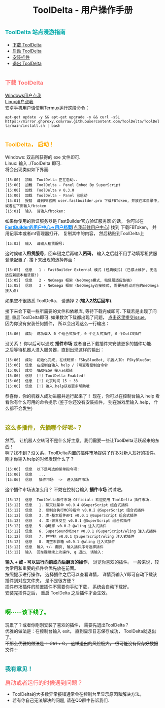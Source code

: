 <h1 align="center">ToolDelta - 用户操作手册</h1><!DOCTYPE html>

# <font color="00AAAA" size=4> ToolDelta 站点漫游指南 </font>
 - [下载 ToolDelta](#下载ToolDelta)
 - [启动 ToolDelta](#启动ToolDelta)
 - [安装插件](#安装插件)
 - [退出 ToolDelta](#退出ToolDelta)

# <span id="下载ToolDelta"><font color="FF7777" size=4>下载 ToolDelta</font></span>
<a href="https://mirror.ghproxy.com/github.com/ToolDelta/ToolDelta/releases/download/0.3.16/ToolDelta-windows.exe">Windows用户点我</a>   
<a href="https://mirror.ghproxy.com/github.com/ToolDelta/ToolDelta/releases/download/0.3.16/ToolDelta-linux">Linux用户点我</a>  
安卓手机用户请使用Termux运行这段命令：

`apt-get update -y && apt-get upgrade -y && curl -sSL  https://mirror.ghproxy.com/raw.githubusercontent.com/ToolDelta/ToolDelta/main/install.sh | bash`

# <span id="启动ToolDelta"><font color="FFAA00" size=4>ToolDelta， 启动！</font></span>
Windows: 双击所获得的 exe 文件即可.  
Linux: 输入 ./ToolDelta 即可.  
将会出现类似如下界面:
```
[15:00]  加载  ToolDelta 正在启动..
[15:00]  加载  ToolDelta - Panel Embed By SuperScript
[15:00]  加载  ToolDelta v 0.3.0
[15:00]  加载  ToolDelta - Panel 已启动
[15:01]  报错  请到FB官网 user.fastbuilder.pro 下载FBToken, 并放在本目录中, 或者在下面输入fbtoken
[15:01]  输入  请输入fbtoken:
```
如果你使用的验证服务器是 FastBuilder官方验证服务器 的话， 你可以在 <a href="https://user.fastbuilder.pro"><b><font color="0088FF">FastBuilder的用户中心->用户档案</font></b>[点我前往用户中心]</a> 找到 下载FBToken， 并用记事本或者mt管理器打开， 复制其中的内容， 然后粘贴到ToolDelta上
```
[15:03]  输入  请输入租赁服号:
```
这时候输入<b>租赁服号</b>，回车键之后再输入<b>密码</b>， 输入之后就不用手动填写租赁服登录配置了.
接下来出现的选择界面：  
```
[15:05]  信息   1 - FastBuilder External 模式 (经典模式) (已停止维护, 无法适应新版本租赁服!)
[15:05]  信息   2 - NeOmega 框架 (NeOmega模式, 租赁服适应性强)
[15:05]  信息   3 - NeOmega 框架 (NeOmegay连接模式, 需要先启动对应的neOmega接入点)
```
如果您不很熟悉 ToolDelta， 请选择 2 <b>(输入2然后回车)</b>.

接下来会下载一些所需要的文件和依赖库, 等待下载完成即可. 下载若是出现了问题, 重启ToolDelta即可.
如果数次下载都出现了问题， <a href="https://github.com/ToolDelta/ToolDelta/issues">点击这里提交issue.</a>  
因为你没有安装任何插件， 所以会出现这么一行输出：
```
[15:06]  成功  成功载入 0 个组合式插件, 0 个注入式插件, 0 个DotCS插件
```
没关系！ 你以后可以通过 <b>插件市场</b> 或者自己下载插件来安装更多的插件功能.  
之后等待机器人进入服务器，直到出现这样的输出：
```
[15:06]  成功  初始化完成, 在线玩家: FSkyBlueBot, 机器人ID: FSkyBlueBot
[15:06]  信息  在控制台输入 help / ?可查看控制台命令
[15:06]  成功  NEOMEGA 接入已就绪
[15:06]  信息  [!] ToolDelta Enabled!
[15:06]  信息  [!] 北京时间 15 : 33
[15:06]  信息  [!] 输入.help获取更多帮助哦
```
恭喜你，你的机器人成功进服并运行起来了！ 现在，你可以在控制台输入 help 看看你有什么可用的命令提示 (鉴于你还没有安装插件， 别在游戏里输入.help， 什么都不会发生)

# <span id="安装插件"><font color="999900" size=4>这么多插件， 先插哪个好呢~？</font></span>
然而， 让机器人空转可不是什么好主意。我们需要一些让ToolDelta活跃起来的东西！  
啊？找不到？没关系，ToolDelta内置的插件市场提供了许多对新人友好的插件。 刚才你输入help的时候发现什么了？
```
[15:06]  信息  以下是可选的菜单指令项:
[15:06]  信息   ...
[15:06]  信息   插件市场  ->  进入插件市场
```
这个插件市场该怎么用？ 不妨在控制台输入 <b>插件市场</b> 试试吧。
```
[15:12]  信息  ToolDelta插件市场 Official: 欢迎使用 ToolDelta 插件市场.
[15:12]  信息   1. 聊天栏菜单 v0.0.4 @SuperScript 组合式插件
[15:12]  信息   2. 控制台执行MCFB指令 v0.0.2 @SuperScript 组合式插件
[15:12]  信息   3. 库-基本组件API v0.0.1 @SuperScript 组合式插件
[15:12]  信息   4. 库-世界交互 v0.0.1 @SuperScript 组合式插件
[15:12]  信息   5. @玩家 v0.0.2 @wling 注入式插件
[15:12]  信息   6. SuperSoundMixer v0.0.1 @SuperScript/wling 注入式插件
[15:12]  信息   7. 井字棋 v0.0.1 @SuperScript/wling 注入式插件
[15:12]  信息   8. 清空末影箱 v0.0.1 @wling 注入式插件
[15:12]  信息  输入 +/- 翻页, 输入插件序号选择插件
[15:12]  输入  回车键继续上次操作, q 退出, 请输入:
```
<b>输入 + 或 - 可以进行向前或向后翻页的操作</b>， 浏览你喜欢的插件。 一般来说，较为常用和重要的插件会优先放在前面。  
按照提示进行操作， 选择插件之后可以查看详情， 详情页输入Y即可自动下载该插件到对应文件夹， 是不是很方便？   
插件市场插件的前置插件不需要你手动下载， 系统会自动下载好。  
安装完插件之后， 重启 ToolDelta 之后插件才会生效。

# <span id="退出ToolDelta"><font color="00AA00" size=4>啊······该下线了。</font></span>
玩累了？或者你刚刚安装了喜欢的插件， 需要先退出ToolDelta？  
优雅的做法是：在控制台输入 exit， 直到显示日志保存成功， ToolDelta就退出了。  
<del>不那么优雅的做法是： Ctrl + C， 这样退出的风险极大， 很可能没有保存好数据文件！</del>

# <span id="退出ToolDelta"><font color="009999" size=4>我有意见！</font></span>
<font size=4 color="FF5555">启动或者运行的时候遇到问题？</font>  
 - ToolDelta的大多数异常报错通常会在控制台里显示原因和解决方法。
 - 若有你自己无法解决的问题, 请在QQ群中告诉我们.
